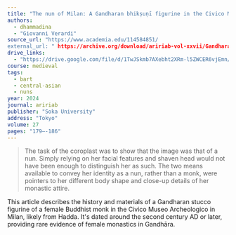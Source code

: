 ```yaml
---
title: "The nun of Milan: A Gandharan bhikṣuṇī figurine in the Civico Museo Archeologico"
authors:
  - dhammadina
  - "Giovanni Verardi"
source_url: "https://www.academia.edu/114584851/
external_url: " https://archive.org/download/aririab-vol-xxvii/Gandharan%20bhik_u%E1%B9%87%C4%AB%20figurine%20in%20the%20Civico%20Museo%20Archeologico.pdf"
drive_links:
  - "https://drive.google.com/file/d/1TwJSkmb7AXebht2XRm-l5ZWCER6vjEmn/view?usp=sharing"
course: medieval
tags:
  - bart
  - central-asian
  - nuns
year: 2024
journal: aririab
publisher: "Soka University"
address: "Tokyo"
volume: 27
pages: "179–-186"
---
```


> The task of the coroplast was to show that the image was that of a nun. Simply relying on her 
facial features and shaven head would not have been enough to distinguish her as such. The 
two means available to convey her identity as a nun, rather than a monk, were pointers to her 
different body shape and close-up details of her monastic attire.

This article describes the history and materials of a Gandharan stucco figurine of a female Buddhist monk in the Civico Museo Archeologico in Milan, likely from Hadda. It's dated around the second century AD or later, providing rare evidence of female monastics in Gandhāra.